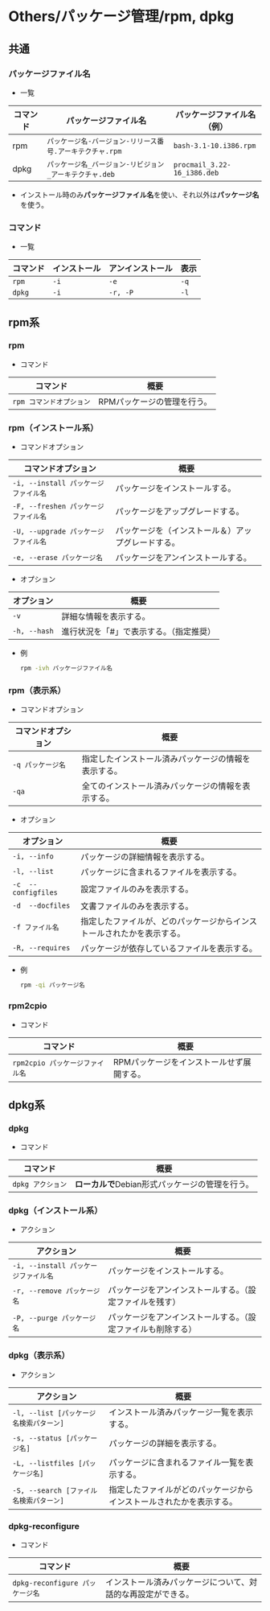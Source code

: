 # Others/パッケージ管理/rpm, dpkg

## 共通

### パッケージファイル名

- 一覧

| コマンド | パッケージファイル名                                      | パッケージファイル名（例）  |
| -------- | --------------------------------------------------------- | --------------------------- |
| rpm      | `パッケージ名-バージョン-リリース番号.アーキテクチャ.rpm` | `bash-3.1-10.i386.rpm`      |
| dpkg     | `パッケージ名_バージョン-リビジョン_アーキテクチャ.deb`   | `procmail_3.22-16_i386.deb` |

- インストール時のみ**パッケージファイル名**を使い、それ以外は**パッケージ名**を使う。

### コマンド

- 一覧

| コマンド | インストール | アンインストール | 表示 |
| -------- | ------------ | ---------------- | ---- |
| `rpm`    | `-i`         | `-e`             | `-q` |
| `dpkg`   | `-i`         | `-r, -P`         | `-l` |

## rpm系

### rpm

- コマンド

|コマンド|概要|
|---|---|
|`rpm コマンドオプション`|RPMパッケージの管理を行う。|

### rpm（インストール系）

- コマンドオプション

| コマンドオプション                   | 概要                                               |
| ------------------------------------ | -------------------------------------------------- |
| `-i, --install パッケージファイル名` | パッケージをインストールする。                     |
| `-F, --freshen パッケージファイル名` | パッケージをアップグレードする。                   |
| `-U, --upgrade パッケージファイル名` | パッケージを（インストール＆）アップグレードする。 |
| `-e, --erase パッケージ名`           | パッケージをアンインストールする。                 |
  
- オプション

| オプション   | 概要                                    |
| ------------ | --------------------------------------- |
| `-v`         | 詳細な情報を表示する。                  |
| `-h, --hash` | 進行状況を「#」で表示する。（指定推奨） |

- 例

  ```bash
  rpm -ivh パッケージファイル名
  ```

### rpm（表示系）

- コマンドオプション

| コマンドオプション | 概要                                                 |
| ------------------ | ---------------------------------------------------- |
| `-q パッケージ名`  | 指定したインストール済みパッケージの情報を表示する。 |
| `-qa`              | 全てのインストール済みパッケージの情報を表示する。   |

- オプション

| オプション          | 概要                                                         |
| ------------------- | ------------------------------------------------------------ |
| `-i, --info`        | パッケージの詳細情報を表示する。                             |
| `-l, --list`        | パッケージに含まれるファイルを表示する。                     |
| `-c  --configfiles` | 設定ファイルのみを表示する。                                 |
| `-d  --docfiles`    | 文書ファイルのみを表示する。                                 |
| `-f ファイル名`     | 指定したファイルが、どのパッケージからインストールされたかを表示する。 |
| `-R, --requires`    | パッケージが依存しているファイルを表示する。                 |

- 例

  ```bash
  rpm -qi パッケージ名
  ```

### rpm2cpio

- コマンド

|コマンド|概要|
|---|---|
|`rpm2cpio パッケージファイル名`|RPMパッケージをインストールせず展開する。|

## dpkg系

### dpkg

- コマンド

|コマンド|概要|
|---|---|
|`dpkg アクション`|**ローカルで**Debian形式パッケージの管理を行う。|

### dpkg（インストール系）

- アクション

| アクション                           | 概要                                                         |
| ------------------------------------ | ------------------------------------------------------------ |
| `-i, --install パッケージファイル名` | パッケージをインストールする。                               |
| `-r, --remove パッケージ名`          | パッケージをアンインストールする。（設定ファイルを残す）     |
| `-P, --purge パッケージ名`           | パッケージをアンインストールする。（設定ファイルも削除する） |

### dpkg（表示系）

- アクション

| アクション                              | 概要                                                         |
| --------------------------------------- | ------------------------------------------------------------ |
| `-l, --list [パッケージ名検索パターン]` | インストール済みパッケージ一覧を表示する。                   |
| `-s, --status [パッケージ名]`           | パッケージの詳細を表示する。                                 |
| `-L, --listfiles [パッケージ名]`        | パッケージに含まれるファイル一覧を表示する。                 |
| `-S, --search [ファイル名検索パターン]` | 指定したファイルがどのパッケージからインストールされたかを表示する。 |

### dpkg-reconfigure

- コマンド

|コマンド|概要|
|---|---|
|`dpkg-reconfigure パッケージ名`|インストール済みパッケージについて、対話的な再設定ができる。|

